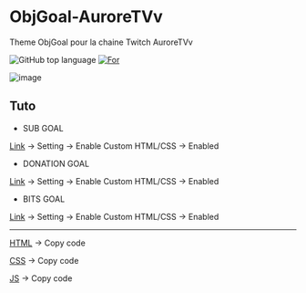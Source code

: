 # ObjGoal-AuroreTVv
Theme ObjGoal pour la chaine Twitch AuroreTVv 

![GitHub top language](https://img.shields.io/github/languages/top/TheMaxium69/ObjGoal-AuroreTVv)
[![For](https://img.shields.io/badge/For-AuroreTVv-red)](https://twitch.tv/Auroretvv)

![image](https://user-images.githubusercontent.com/63310746/233851382-32c27cf1-618a-40b0-a645-11a35ae50560.png)

## Tuto
 
- SUB GOAL

[Link](https://streamlabs.com/dashboard#/subgoal) -> Setting -> Enable Custom HTML/CSS -> Enabled

- DONATION GOAL

[Link](https://streamlabs.com/dashboard#/donationgoal) -> Setting -> Enable Custom HTML/CSS -> Enabled

- BITS GOAL

[Link](https://streamlabs.com/dashboard#/bitgoal) -> Setting -> Enable Custom HTML/CSS -> Enabled

---

[HTML](https://raw.githubusercontent.com/TheMaxium69/ObjGoal-AuroreTVv/main/index.html) -> Copy code

[CSS](https://raw.githubusercontent.com/TheMaxium69/ObjGoal-AuroreTVv/main/style.css) -> Copy code

[JS](https://raw.githubusercontent.com/TheMaxium69/ObjGoal-AuroreTVv/main/script.js) -> Copy code
